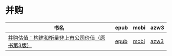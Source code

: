 # 并购

| 书名 | epub | mobi | azw3 |
| --- | --- | --- | --- |
| [并购估值：构建和衡量非上市公司价值（原书第3版）](http://ct.dalanmei.com/f/31084289-572087754-f2f3a9) | [epub](http://ct.dalanmei.com/f/31084289-572087754-f2f3a9) | [mobi](http://ct.dalanmei.com/f/31084289-571728628-07403e) | [azw3](http://ct.dalanmei.com/f/31084289-572112739-e9e70c) |
